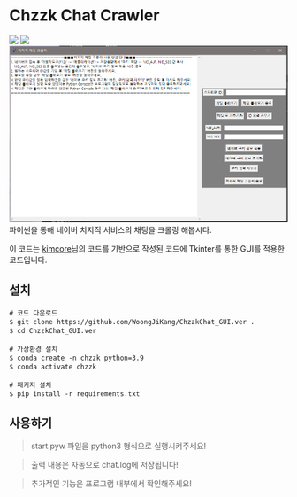 # Chzzk Chat Crawler

<img src="figure/logo.svg" width="400">  

<img src="figure/image.png">  

<img src="figure/image2.png">
파이썬을 통해 네이버 치지직 서비스의 채팅을 크롤링 해봅시다.

이 코드는 [kimcore](https://github.com/kimcore/chzzk/tree/main)님의 코드를 기반으로 작성된 코드에 Tkinter를 통한 GUI를 적용한 코드입니다.

## 설치

    # 코드 다운로드
    $ git clone https://github.com/WoongJiKang/ChzzkChat_GUI.ver .
    $ cd ChzzkChat_GUI.ver

    # 가상환경 설치
    $ conda create -n chzzk python=3.9
    $ conda activate chzzk

    # 패키지 설치
    $ pip install -r requirements.txt

## 사용하기

> start.pyw 파일을 python3 형식으로 실행시켜주세요!

> 출력 내용은 자동으로 chat.log에 저장됩니다!

> 추가적인 기능은 프로그램 내부에서 확인해주세요!
